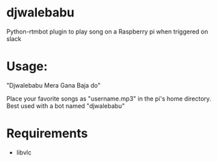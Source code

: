 # djwalebabu
Python-rtmbot plugin to play song on a Raspberry pi when triggered on slack

# Usage:
"Djwalebabu Mera Gana Baja do"

Place your favorite songs as "username.mp3" in the pi's home directory. Best used with a bot named "djwalebabu"


# Requirements
- libvlc
